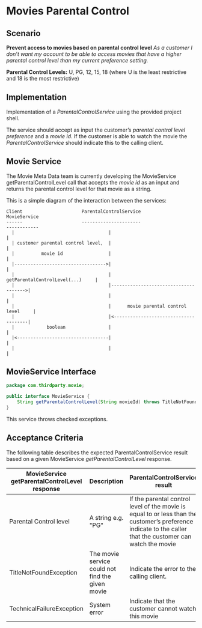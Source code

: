 Movies Parental Control
===

Scenario
---
**Prevent access to movies based on parental control level**
*As a customer I don’t want my account to be able to access movies that have a higher parental control level than my 
current preference setting.*

**Parental Control Levels:**
U, PG, 12, 15, 18 (where U is the least restrictive and 18 is the most restrictive)

Implementation
---
Implementation of a *ParentalControlService* using the provided project shell. 

The service should accept as input the customer’s *parental control level 
preference* and a *movie id*. If the customer is able to watch the movie the *ParentalControlService* should indicate 
this to the calling client.

Movie Service
---
The Movie Meta Data team is currently developing the MovieService getParentalControlLevel call that accepts the *movie 
id* as an input and returns the parental control level for that movie as a string. 

This is a simple diagram of the interaction between the services:

```
Client                      ParentalControlService                      MovieService
------                      ----------------------                      ------------
  |                                   |                                       |
  | customer parental control level,  |                                       |
  |          movie id                 |                                       |
  |---------------------------------->|                                       |
  |                                   |      getParentalControlLevel(...)     |
  |                                   |-------------------------------------->|
  |                                   |                                       |
  |                                   |      movie parental control level     |
  |                                   |<--------------------------------------|
  |            boolean                |                                       |
  |<----------------------------------|                                       |
  |                                   |                                       |
```

MovieService Interface
---
```java
package com.thirdparty.movie;

public interface MovieService {
    String getParentalControlLevel(String movieId) throws TitleNotFoundException, TechnicalFailureException;
}
```

This service throws checked exceptions.

Acceptance Criteria
---

The following table describes the expected ParentalControlService result based on a given MovieService 
*getParentalControlLevel* response.

| MovieService getParentalControlLevel response| Description                                     | ParentalControlService result  
|----------------------------------------------|------------                                     |------------------------------
| Parental Control level                       |A string e.g. "PG"                               |If the parental control level of the movie is equal to or less than the customer’s preference indicate to the caller that the customer can watch the movie
| TitleNotFoundException                       |The movie service could not find the given movie |Indicate the error to the calling client.
| TechnicalFailureException                    |System error                                     |Indicate that the customer cannot watch this movie
